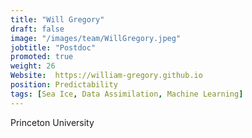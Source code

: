 ```yaml
---
title: "Will Gregory"
draft: false
image: "/images/team/WillGregory.jpeg"
jobtitle: "Postdoc"
promoted: true
weight: 26
Website:  https://william-gregory.github.io
position: Predictability
tags: [Sea Ice, Data Assimilation, Machine Learning]
---
```



Princeton University

